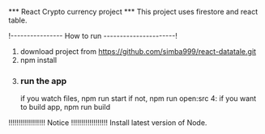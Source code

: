 *** React Crypto currency project  ***
This project uses firestore and react table.

!---------------- How to run ----------------------!
1. download project from https://github.com/simba999/react-datatale.git
2. npm install
3. ### run the app ###
      if you watch files, npm run start
      if not, npm run open:src
4: if you want to build app, npm run build



!!!!!!!!!!!!!!!!!! Notice !!!!!!!!!!!!!!!!!!
Install latest version of Node.
